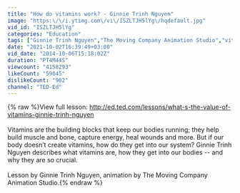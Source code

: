```yaml
---
title: "How do vitamins work? - Ginnie Trinh Nguyen"
image: "https:\/\/i.ytimg.com\/vi\/ISZLTJH5lYg\/hqdefault.jpg"
vid_id: "ISZLTJH5lYg"
categories: "Education"
tags: ["Ginnie Trinh Nguyen","The Moving Company Animation Studio","vitamins"]
date: "2021-10-02T16:39:49+03:00"
vid_date: "2014-10-06T15:18:02Z"
duration: "PT4M44S"
viewcount: "4158293"
likeCount: "59045"
dislikeCount: "902"
channel: "TED-Ed"
---
```

{% raw %}View full lesson: <a rel="nofollow" target="blank" href="http://ed.ted.com/lessons/what-s-the-value-of-vitamins-ginnie-trinh-nguyen">http://ed.ted.com/lessons/what-s-the-value-of-vitamins-ginnie-trinh-nguyen</a><br /><br />Vitamins are the building blocks that keep our bodies running; they help build muscle and bone, capture energy, heal wounds and more. But if our body doesn’t create vitamins, how do they get into our system? Ginnie Trinh Nguyen describes what vitamins are, how they get into our bodies -- and why they are so crucial.<br /><br />Lesson by Ginnie Trinh Nguyen, animation by The Moving Company Animation Studio.{% endraw %}
